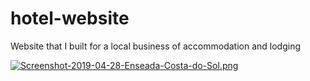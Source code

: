# hotel-website
Website that I built for a local business of accommodation and lodging

[![Screenshot-2019-04-28-Enseada-Costa-do-Sol.png](https://i.postimg.cc/5ytcMQDh/Screenshot-2019-04-28-Enseada-Costa-do-Sol.png)](https://postimg.cc/hzNZLvDs)
